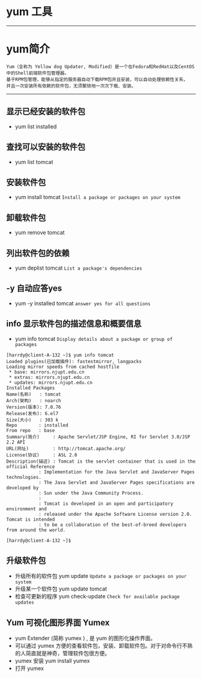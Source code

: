 # yum 工具

***
# yum简介
```
Yum（全称为 Yellow dog Updater, Modified）是一个在Fedora和RedHat以及CentOS中的Shell前端软件包管理器。
基于RPM包管理，能够从指定的服务器自动下载RPM包并且安装，可以自动处理依赖性关系，
并且一次安装所有依赖的软件包，无须繁琐地一次次下载、安装。
```

***
## 显示已经安装的软件包
* yum list installed

## 查找可以安装的软件包
* yum list tomcat

## 安装软件包
* yum install tomcat
`Install a package or packages on your system`

## 卸载软件包
* yum remove tomcat

## 列出软件包的依赖
* yum deplist tomcat
`List a package's dependencies`

## -y 自动应答yes
* yum -y installed tomcat
`answer yes for all questions`

## info 显示软件包的描述信息和概要信息
* yum info tomcat
`Display details about a package or group of packages`
```linux
[harrdy@client-A-132 ~]$ yum info tomcat
Loaded plugins(已加载插件): fastestmirror, langpacks
Loading mirror speeds from cached hostfile
 * base: mirrors.njupt.edu.cn
 * extras: mirrors.njupt.edu.cn
 * updates: mirrors.njupt.edu.cn
Installed Packages
Name(名称)   : tomcat
Arch(架构)   : noarch
Version(版本): 7.0.76
Release(发布): 6.el7
Size(大小)   : 303 k
Repo        : installed
From repo   : base
Summary(简介)     : Apache Servlet/JSP Engine, RI for Servlet 3.0/JSP 2.2 API
URL(网址)         : http://tomcat.apache.org/
License(协议)     : ASL 2.0
Description(描述) : Tomcat is the servlet container that is used in the official Reference
            : Implementation for the Java Servlet and JavaServer Pages technologies.
            : The Java Servlet and JavaServer Pages specifications are developed by
            : Sun under the Java Community Process.
            : 
            : Tomcat is developed in an open and participatory environment and
            : released under the Apache Software License version 2.0. Tomcat is intended
            : to be a collaboration of the best-of-breed developers from around the world.

[harrdy@client-A-132 ~]$ 
```

## 升级软件包
* 升级所有的软件包 yum update
`Update a package or packages on your system`
* 升级某一个软件包 yum update tomcat
* 检查可更新的程序 yum check-update
`Check for available package updates`

## Yum 可视化图形界面 Yumex
* yum Extender (简称 yumex ) , 是 yum 的图形化操作界面。
* 可以通过 yumex 方便的查看软件包，安装、卸载软件包。对于对命令行不熟的人简直就是神奇，管理软件包很方便。
* yumex 安装  yum install yumex
* 打开 yumex
